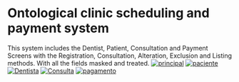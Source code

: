 # Ontological clinic scheduling and payment system
This system includes the Dentist, Patient, Consultation and Payment Screens with the Registration, Consultation, Alteration, Exclusion and Listing methods. With all the fields masked and treated.
<a href="https://ibb.co/2gTJHWn"><img src="https://i.ibb.co/zGzdDQn/principal.jpg" alt="principal" border="0"></a>
<a href="https://ibb.co/FsxMMLP"><img src="https://i.ibb.co/CJ1ZZ3r/paciente.jpg" alt="paciente" border="0"></a>
<a href="https://imgbb.com/"><img src="https://i.ibb.co/Hq1gWJy/Dentista.jpg" alt="Dentista" border="0"></a>
<a href="https://ibb.co/RPFH5yf"><img src="https://i.ibb.co/Qngm5dL/Consulta.jpg" alt="Consulta" border="0"></a>
<a href="https://ibb.co/P6DV5Zg"><img src="https://i.ibb.co/MCBJRD7/pagamento.jpg" alt="pagamento" border="0"></a>
